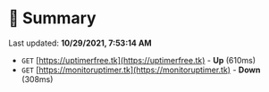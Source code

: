 # 📖 Summary
Last updated: **10/29/2021, 7:53:14 AM**

- `GET` [https://uptimerfree.tk](https://uptimerfree.tk) - **Up** (610ms)
- `GET` [https://monitoruptimer.tk](https://monitoruptimer.tk) - **Down** (308ms)
